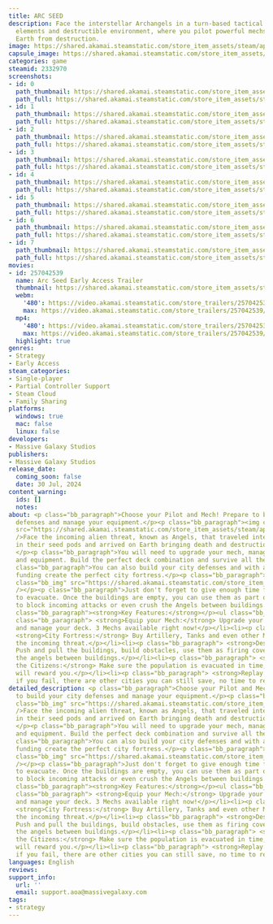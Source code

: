 ```yaml
---
title: ARC SEED
description: Face the interstellar Archangels in a turn-based tactical game with deckbuilding
  elements and destructible environment, where you pilot powerful mechs to save the
  Earth from destruction.
image: https://shared.akamai.steamstatic.com/store_item_assets/steam/apps/2332970/header.jpg?t=1733845767
capsule_image: https://shared.akamai.steamstatic.com/store_item_assets/steam/apps/2332970/capsule_231x87.jpg?t=1733845767
categories: game
steamid: 2332970
screenshots:
- id: 0
  path_thumbnail: https://shared.akamai.steamstatic.com/store_item_assets/steam/apps/2332970/ss_d68934709de73cc2a74a483f969faa2a9bd06341.600x338.jpg?t=1733845767
  path_full: https://shared.akamai.steamstatic.com/store_item_assets/steam/apps/2332970/ss_d68934709de73cc2a74a483f969faa2a9bd06341.1920x1080.jpg?t=1733845767
- id: 1
  path_thumbnail: https://shared.akamai.steamstatic.com/store_item_assets/steam/apps/2332970/ss_d2469fc657163a66b29e3272ddb95c80106b4eb7.600x338.jpg?t=1733845767
  path_full: https://shared.akamai.steamstatic.com/store_item_assets/steam/apps/2332970/ss_d2469fc657163a66b29e3272ddb95c80106b4eb7.1920x1080.jpg?t=1733845767
- id: 2
  path_thumbnail: https://shared.akamai.steamstatic.com/store_item_assets/steam/apps/2332970/ss_71eeee2c2fb8e66e57f37f1ea6082d48946bdc25.600x338.jpg?t=1733845767
  path_full: https://shared.akamai.steamstatic.com/store_item_assets/steam/apps/2332970/ss_71eeee2c2fb8e66e57f37f1ea6082d48946bdc25.1920x1080.jpg?t=1733845767
- id: 3
  path_thumbnail: https://shared.akamai.steamstatic.com/store_item_assets/steam/apps/2332970/ss_5c04734aaa89e494302f926e59108a71a84b9e42.600x338.jpg?t=1733845767
  path_full: https://shared.akamai.steamstatic.com/store_item_assets/steam/apps/2332970/ss_5c04734aaa89e494302f926e59108a71a84b9e42.1920x1080.jpg?t=1733845767
- id: 4
  path_thumbnail: https://shared.akamai.steamstatic.com/store_item_assets/steam/apps/2332970/ss_ada8e693665db521481e46f6786206e3a8053db8.600x338.jpg?t=1733845767
  path_full: https://shared.akamai.steamstatic.com/store_item_assets/steam/apps/2332970/ss_ada8e693665db521481e46f6786206e3a8053db8.1920x1080.jpg?t=1733845767
- id: 5
  path_thumbnail: https://shared.akamai.steamstatic.com/store_item_assets/steam/apps/2332970/ss_897b1ba6911221822193b8709edd49f7d0e0671e.600x338.jpg?t=1733845767
  path_full: https://shared.akamai.steamstatic.com/store_item_assets/steam/apps/2332970/ss_897b1ba6911221822193b8709edd49f7d0e0671e.1920x1080.jpg?t=1733845767
- id: 6
  path_thumbnail: https://shared.akamai.steamstatic.com/store_item_assets/steam/apps/2332970/ss_ab03bc72cc16e3dad0bff380e3f306e1acee651c.600x338.jpg?t=1733845767
  path_full: https://shared.akamai.steamstatic.com/store_item_assets/steam/apps/2332970/ss_ab03bc72cc16e3dad0bff380e3f306e1acee651c.1920x1080.jpg?t=1733845767
- id: 7
  path_thumbnail: https://shared.akamai.steamstatic.com/store_item_assets/steam/apps/2332970/ss_f8fa96fc3761cb62636699e60c4f74f06f87a6d7.600x338.jpg?t=1733845767
  path_full: https://shared.akamai.steamstatic.com/store_item_assets/steam/apps/2332970/ss_f8fa96fc3761cb62636699e60c4f74f06f87a6d7.1920x1080.jpg?t=1733845767
movies:
- id: 257042539
  name: Arc Seed Early Access Trailer
  thumbnail: https://shared.akamai.steamstatic.com/store_item_assets/steam/apps/257042539/movie.293x165.jpg?t=1722513702
  webm:
    '480': https://video.akamai.steamstatic.com/store_trailers/257042539/movie480_vp9.webm?t=1722513702
    max: https://video.akamai.steamstatic.com/store_trailers/257042539/movie_max_vp9.webm?t=1722513702
  mp4:
    '480': https://video.akamai.steamstatic.com/store_trailers/257042539/movie480.mp4?t=1722513702
    max: https://video.akamai.steamstatic.com/store_trailers/257042539/movie_max.mp4?t=1722513702
  highlight: true
genres:
- Strategy
- Early Access
steam_categories:
- Single-player
- Partial Controller Support
- Steam Cloud
- Family Sharing
platforms:
  windows: true
  mac: false
  linux: false
developers:
- Massive Galaxy Studios
publishers:
- Massive Galaxy Studios
release_date:
  coming_soon: false
  date: 30 Jul, 2024
content_warning:
  ids: []
  notes:
about: <p class="bb_paragraph">Choose your Pilot and Mech! Prepare to build your city
  defenses and manage your equipment.</p><p class="bb_paragraph"><img class="bb_img"
  src="https://shared.akamai.steamstatic.com/store_item_assets/steam/apps/2332970/extras/Mech_Launch_small.gif?t=1733845767"
  />Face the incoming alien threat, known as Angels, that traveled interstellar space
  in their seed pods and arrived on Earth bringing death and destruction.</p><p class="bb_paragraph">
  </p><p class="bb_paragraph">You will need to upgrade your mech, manage your weapons
  and equipment. Build the perfect deck combination and survive all the incoming Archangels.</p><p
  class="bb_paragraph">You can also build your city defenses and with appropriate
  funding create the perfect city fortress.</p><p class="bb_paragraph"></p><p class="bb_paragraph"><img
  class="bb_img" src="https://shared.akamai.steamstatic.com/store_item_assets/steam/apps/2332970/extras/Mech_startup_small.gif?t=1733845767"
  /></p><p class="bb_paragraph">Just don't forget to give enough time for the population
  to evacuate. Once the buildings are empty, you can use them as part of the offensive,
  to block incoming attacks or even crush the Angels between buildings.</p><p class="bb_paragraph"></p><p
  class="bb_paragraph"><strong>Key Features:</strong></p><ul class="bb_ul"><li><p
  class="bb_paragraph"> <strong>Equip your Mech:</strong> Upgrade your systems, weapons
  and manage your deck. 3 Mechs available right now!</p></li><li><p class="bb_paragraph">
  <strong>City Fortress:</strong> Buy Artillery, Tanks and even other Mechs to face
  the incoming threat.</p></li><li><p class="bb_paragraph"> <strong>Destruction:</strong>
  Push and pull the buildings, build obstacles, use them as firing cover or even crush
  the angels between buildings.</p></li><li><p class="bb_paragraph"> <strong>Save
  the Citizens:</strong> Make sure the population is evacuated in time, the governments
  will reward you.</p></li><li><p class="bb_paragraph"> <strong>Replay:</strong> Even
  if you fail, there are other cities you can still save, no time to rest!</p></li></ul>
detailed_description: <p class="bb_paragraph">Choose your Pilot and Mech! Prepare
  to build your city defenses and manage your equipment.</p><p class="bb_paragraph"><img
  class="bb_img" src="https://shared.akamai.steamstatic.com/store_item_assets/steam/apps/2332970/extras/Mech_Launch_small.gif?t=1733845767"
  />Face the incoming alien threat, known as Angels, that traveled interstellar space
  in their seed pods and arrived on Earth bringing death and destruction.</p><p class="bb_paragraph">
  </p><p class="bb_paragraph">You will need to upgrade your mech, manage your weapons
  and equipment. Build the perfect deck combination and survive all the incoming Archangels.</p><p
  class="bb_paragraph">You can also build your city defenses and with appropriate
  funding create the perfect city fortress.</p><p class="bb_paragraph"></p><p class="bb_paragraph"><img
  class="bb_img" src="https://shared.akamai.steamstatic.com/store_item_assets/steam/apps/2332970/extras/Mech_startup_small.gif?t=1733845767"
  /></p><p class="bb_paragraph">Just don't forget to give enough time for the population
  to evacuate. Once the buildings are empty, you can use them as part of the offensive,
  to block incoming attacks or even crush the Angels between buildings.</p><p class="bb_paragraph"></p><p
  class="bb_paragraph"><strong>Key Features:</strong></p><ul class="bb_ul"><li><p
  class="bb_paragraph"> <strong>Equip your Mech:</strong> Upgrade your systems, weapons
  and manage your deck. 3 Mechs available right now!</p></li><li><p class="bb_paragraph">
  <strong>City Fortress:</strong> Buy Artillery, Tanks and even other Mechs to face
  the incoming threat.</p></li><li><p class="bb_paragraph"> <strong>Destruction:</strong>
  Push and pull the buildings, build obstacles, use them as firing cover or even crush
  the angels between buildings.</p></li><li><p class="bb_paragraph"> <strong>Save
  the Citizens:</strong> Make sure the population is evacuated in time, the governments
  will reward you.</p></li><li><p class="bb_paragraph"> <strong>Replay:</strong> Even
  if you fail, there are other cities you can still save, no time to rest!</p></li></ul>
languages: English
reviews:
support_info:
  url: ''
  email: support.aoa@massivegalaxy.com
tags:
- strategy
---
```


